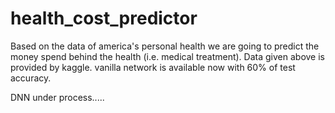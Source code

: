 # health_cost_predictor

Based on the data of america's personal health we are going to predict the money spend behind the health (i.e. medical treatment). Data given above is provided by kaggle.
vanilla network is available now with 60% of test accuracy.

DNN under process.....
